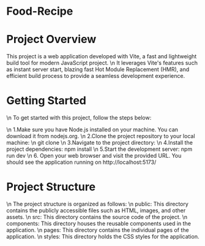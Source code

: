 # Food-Recipe
# Project Overview

This project is a web application developed with Vite, a fast and lightweight build tool for modern JavaScript project.
\n It leverages Vite's features such as instant server start, blazing fast Hot Module Replacement (HMR), and efficient build process to provide a seamless development experience.

# Getting Started
\n To get started with this project, follow the steps below:

\n 1.Make sure you have Node.js installed on your machine. You can download it from nodejs.org.
\n 2.Clone the project repository to your local machine:
\n git clone <repository-url>
\n 3.Navigate to the project directory:
\n 4.Install the project dependencies:
 npm install
\n 5.Start the development server:
npm run dev
\n 6. Open your web browser and visit the provided URL. You should see the application running on  http://localhost:5173/

# Project Structure
\n The project structure is organized as follows:
\n public: This directory contains the publicly accessible files such as HTML, images, and other assets.
\n src: This directory contains the source code of the project.
\n components: This directory houses the reusable components used in the application.
\n pages: This directory contains the individual pages of the application.
\n styles: This directory holds the CSS styles for the application.
